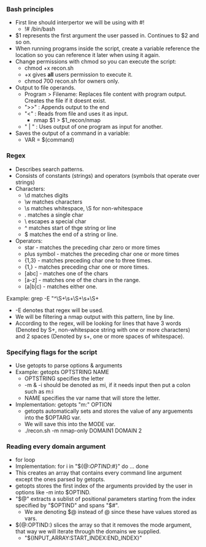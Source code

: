 ### Bash principles

* First line should interpertor we will be using with #!
    * !# /bin/bash
* $1 represents the first argument the user passed in. Continues to $2 and so on.
* When running programs inside the script, create a variable reference the location so you can reference it later when using it again.
* Change permissions with chmod so you can execute the script:
    * chmod +x recon.sh
    * +x gives **all** users permission to execute it.
    * chmod 700 recon.sh for owners only.
* Output to file operands.
    * Program > Filename: Replaces file content with program output. Creates the file if it doesnt exist.
    * ">>" : Appends output to the end
    * "<" : Reads from file and uses it as input.
        * nmap $1 > $1_recon/nmap
    * " | " : Uses output of one program as input for another.
* Saves the output of a command in a variable:
   * VAR = $(command)

### Regex

* Describes search patterns.
* Consists of constants (strings) and operators (symbols that operate over strings)
* Characters:
    * \d matches digits
    * \w matches characters
    * \s matches whitespace, \S for non-whitespace
    * . matches a single char
    * \ escapes a special char
    * ^ matches start of thge string or line
    * $ matches the end of a string or line.
* Operators:
    * star - matches the preceding char zero or more times
    * plus symbol - matches the preceding char one or more times
    * {1,3} - matches preceding char one to three times.
    * {1,} - matches preceding char one or more times.
    * [abc] - matches one of the chars
    * [a-z] - matches one of the chars in the range.
    * (a|b|c) - matches either one.
    
Example: grep -E "^\S+\s+\S+\s+\S+

* -E denotes that regex will be used.
* We will be filtering a nmap output with this pattern, line by line.
* According to the regex, will be looking for lines that have 3 words (Denoted by S+, non-whitespace string with one or more characters) 
and 2 spaces (Denoted by s+, one or more spaces of whitespace). 

### Specifying flags for the script

* Use getopts to parse options & arguments
* Example: getopts OPTSTRING NAME
    * OPTSTRING specifies the letter
    * -m & -i should be denoted as mi, if it needs input then put a colon such as m:i
    * NAME specifies the var name that will store the letter.
* Implementation: getopts "m:" OPTION
    * getopts automatically sets and stores the value of any arguements into the $OPTARG var.
    * We will save this into the MODE var.
    * ./recon.sh -m nmap-only DOMAIN1 DOMAIN 2
    
### Reading every domain argument

* for loop
* Implementation: for i in "${@:$OPTIND:$#}" do ... done
* This creates an array that contains every command line argument except the ones parsed by getopts.
* getopts stores the first index of the arguments provided by the user in options like -m into $OPTIND.
* "$@" extracts a sublist of positional parameters starting from the index specified by "$OPTIND" and spans "$#".
    * We are denoting $@ instead of @ since these have values stored as vars.
* ${@:OPTIND:} slices the array so that it removes the mode argument, that way we will iterate through the domains we supplied.
    * "${INPUT_ARRAY:START_INDEX:END_INDEX}"
    
